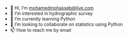 - 👋 Hi, I’m mohamedmohasseb@live.com
- 👀 I’m interested in hydrographic survey
- 🌱 I’m currently learning Python 
- 💞️ I’m looking to collaborate on statistics using Python
- 📫 How to reach me by email 

<!---
MohamedMohasseb/MohamedMohasseb is a ✨ special ✨ repository because its `README.md` (this file) appears on your GitHub profile.
You can click the Preview link to take a look at your changes.
--->

